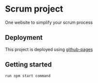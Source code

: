 # Scrum project
One website to simplify your scrum process

## Deployment
This project is deployed using [github-pages](https://edetuke.github.io/scrum/)

## Getting started
    run npm start command
